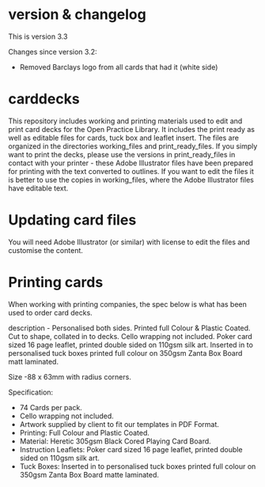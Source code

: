 # version & changelog
This is version 3.3

Changes since version 3.2:
- Removed Barclays logo from all cards that had it (white side)




# carddecks
This repository includes working and printing materials used to edit and print card decks for the Open Practice Library. It includes the print ready as well as editable files for cards, tuck box and leaflet insert. The files are organized in the directories working_files and print_ready_files. If you simply want to print the decks, please use the versions in print_ready_files in contact with your printer - these Adobe Illustrator files have been prepared for printing with the text converted to outlines. If you want to edit the files it is better to use the copies in working_files, where the Adobe Illustrator files have editable text.



# Updating card files
You will need Adobe Illustrator (or similar) with license to edit the files and customise the content.



# Printing cards
When working with printing companies, the spec below is what has been used to order card decks.

description - Personalised both sides. Printed full Colour & Plastic Coated. Cut to shape, collated in to decks. Cello wrapping not included. Poker card sized 16 page leaflet, printed double sided on 110gsm silk art. Inserted in to personalised tuck boxes printed full colour on 350gsm Zanta Box Board matt laminated.

Size -88 x 63mm with radius corners.

Specification:
- 74 Cards per pack.
- Cello wrapping not included.
- Artwork supplied by client to fit our templates in PDF Format.
- Printing: Full Colour and Plastic Coated.
- Material: Heretic 305gsm Black Cored Playing Card Board.
- Instruction Leaflets: Poker card sized 16 page leaflet, printed double sided on 110gsm silk art.
- Tuck Boxes: Inserted in to personalised tuck boxes printed full colour on 350gsm Zanta Box Board matte laminated.
